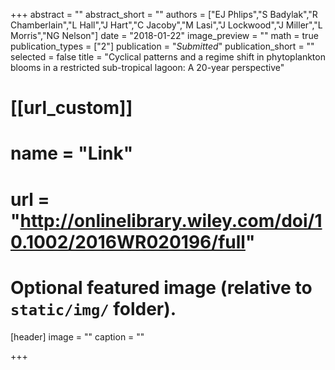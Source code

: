 +++
abstract = ""
abstract_short = ""
authors = ["EJ Phlips","S Badylak","R Chamberlain","L Hall","J Hart","C Jacoby","M Lasi","J Lockwood","J Miller","L Morris","NG Nelson"]
date = "2018-01-22"
image_preview = ""
math = true
publication_types = ["2"]
publication = "*Submitted*"
publication_short = ""
selected = false
title = "Cyclical patterns and a regime shift in phytoplankton blooms in a restricted sub-tropical lagoon: A 20-year perspective"

# [[url_custom]]
# name = "Link"
# url = "http://onlinelibrary.wiley.com/doi/10.1002/2016WR020196/full"

# Optional featured image (relative to `static/img/` folder).
[header]
image = ""
caption = ""

+++

